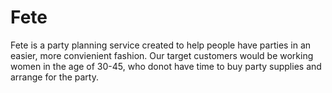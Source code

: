 # Fete

Fete is a party planning service created to help people have parties in an easier, more convienient fashion. Our target customers would be working women in the age of 30-45, who donot have time to buy party supplies and arrange for the party. 
